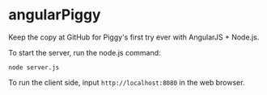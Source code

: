 angularPiggy
============

Keep the copy at GitHub for Piggy's first try ever with AngularJS + Node.js.

To start the server, run the node.js command:
```
node server.js
```

To run the client side, input ```http://localhost:8080``` in the web browser.
